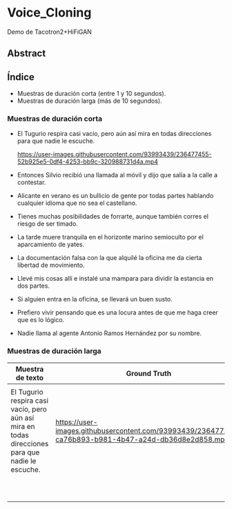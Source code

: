 # Voice_Cloning
Demo de Tacotron2+HiFiGAN


## Abstract



## Índice
 * Muestras de duración corta (entre 1 y 10 segundos).
 * Muestras de duración larga (más de 10 segundos).



### Muestras de duración corta 

 *  El Tugurio respira casi vacío, pero aún así mira en todas direcciones para que nadie le escuche.
 
    https://user-images.githubusercontent.com/93993439/236477455-52b925e5-0df4-4253-bb9c-320988731d4a.mp4
       
 *  Entonces Silvio recibió una llamada al móvil y dijo que salía a la calle a contestar.

   

 *  Alicante en verano es un bullicio de gente por todas partes hablando cualquier idioma que no sea el castellano.

   

 *  Tienes muchas posibilidades de forrarte, aunque también corres el riesgo de ser timado. 

   

 *  La tarde muere tranquila en el horizonte marino semioculto por el aparcamiento de yates.

   

 *  La documentación falsa con la que alquilé la oficina me da cierta libertad de movimiento.

   

 *  Llevé mis cosas allí e instalé una mampara para dividir la estancia en dos partes.

   

 *  Si alguien entra en la oficina, se llevará un buen susto.

   

 *  Prefiero vivir pensando que es una locura antes de que me haga creer que es lo lógico.

    

 *  Nadie llama al agente Antonio Ramos Hernández por su nombre.

    









### Muestras de duración larga

| Muestra de texto                                                                                                | Ground Truth| Tacotron2+HiFiGAN |
|-----------------------------------------------------------------------------------------------------------------|-------------|-------------------|
|                                                                                                                                                   |
| El Tugurio respira casi vacío, pero aún así mira en todas direcciones para que nadie le escuche.               | https://user-images.githubusercontent.com/93993439/236477392-ca76b893-b981-4b47-a24d-db36d8e2d858.mp4|                   |
|                                                                                                                                                   |
|                            |             |                   |
|  |             |                   |
|                         |             |                   |
|                         |             |                   |
|                        |             |                   |
|                               |             |                   |
|                                                        |             |                   |
|                           |             |                   |
|                                                     |             |                   |

